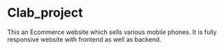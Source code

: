 # Clab_project

This an Ecommerce website which sells various mobile phones.
It is fully responsive website with frontend as well as backend.
